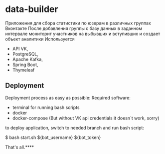 # data-builder
Приложения для сбора статистики по юзерам в различных группах Вконтакте
После добавления группы с базу данных в заданном интервале мониторит участников на выбывших и вступивших и создает объект аналитики
Используется 
- API VK, 
- PostgreSQL, 
- Apache Kafka,
- Spring Boot, 
- Thymeleaf


## Deployment
Deployment process as easy as possible:
Required software:
- terminal for running bash scripts
- docker
- docker-compose
  (But without VK api credentials it doesn`t work, sorry)

to deploy application, switch to needed branch and run bash script:

$ bash start.sh ${bot_username} ${bot_token}

That's all.****
